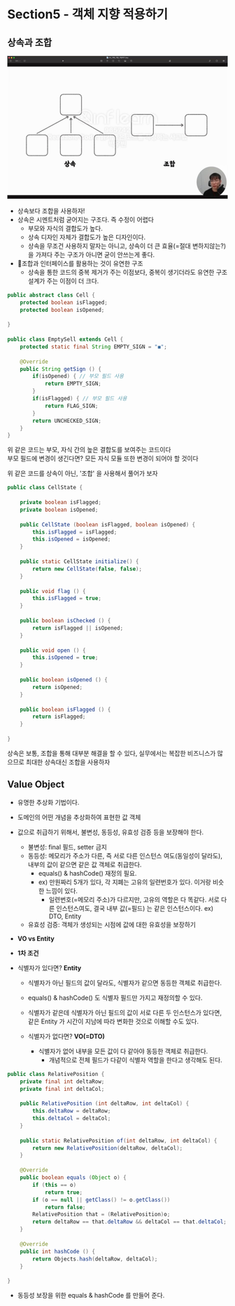 # Section5 - 객체 지향 적용하기

## 상속과 조합
![img_2.png](img/img_2.png) <br>

- 상속보다 조합을 사용하자!
- 상속은 시멘트처럼 굳어지는 구조다. 즉 수정이 어렵다
  - 부모와 자식의 결합도가 높다.
  - 상속 디자인 자체가 결합도가 높은 디자인이다.
  - 상속을 무조건 사용하지 말자는 아니고, 상속이 더 큰 효율(=절대 변하지않는?) 을 가져다 주는 구조가 아니면 굳이 안쓰는게 좋다.
- 🌟조합과 인터페이스를 활용하는 것이 유연한 구조
  - 상속을 통한 코드의 중복 제거가 주는 이점보다, 중복이 생기더라도 유연한 구조 설계가 주는 이점이 더 크다.

```java
public abstract class Cell {
	protected boolean isFlagged;
	protected boolean isOpened;

}

public class EmptySell extends Cell {
	protected static final String EMPTY_SIGN = "◼";

	@Override
	public String getSign () {
		if(isOpened) { // 부모 필드 사용
			return EMPTY_SIGN;
		}
		if(isFlagged) { // 부모 필드 사용
			return FLAG_SIGN;
		}
		return UNCHECKED_SIGN;
	}
}
```

위 같은 코드는 부모, 자식 간의 높은 결합도를 보여주는 코드이다 <br>
부모 필드에 변경이 생긴다면? 모든 자식 모듈 또한 변경이 되어야 할 것이다 <br>

위 같은 코드를 상속이 아닌, '조합' 을 사용해서 풀어가 보자 <br>
```java
public class CellState {

	private boolean isFlagged;
	private boolean isOpened;

	public CellState (boolean isFlagged, boolean isOpened) {
		this.isFlagged = isFlagged;
		this.isOpened = isOpened;
	}

	public static CellState initialize() {
		return new CellState(false, false);
	}

	public void flag () {
		this.isFlagged = true;
	}

	public boolean isChecked () {
		return isFlagged || isOpened;
	}

	public void open () {
		this.isOpened = true;
	}

	public boolean isOpened () {
		return isOpened;
	}

	public boolean isFlagged () {
		return isFlagged;
	}

}
```

상속은 보통, 조합을 통해 대부분 해결을 할 수 있다, 실무에서는 복잡한 비즈니스가 많으므로 최대한 상속대신 조합을 사용하자 <br>

## Value Object
- 유명한 추상화 기법이다.
- 도메인의 어떤 개념을 추상화하여 표현한 값 객체
- 값으로 취급하기 위해서, 불변성, 동등성, 유효성 검증 등을 보장해야 한다.
  - 불변성: final 필드, setter 금지
  - 동등성: 메모리가 주소가 다른, 즉 서로 다른 인스턴스 여도(동일성이 달라도), 내부의 값이 같으면 같은 값 객체로 취급한다.
    - equals() & hashCode() 재정의 필요.
    - ex) 만원짜리 5개가 있다, 각 지폐는 고유의 일련번호가 있다. 이거랑 비슷한 느낌이 있다.
      - 일련번호(=메모리 주소)가 다르지만, 고유의 역할은 다 똑같다. 서로 다른 인스턴스여도, 결국 내부 값(=필드) 는 같은 인스턴스이다. ex) DTO, Entity
  - 유효성 검증: 객체가 생성되는 시점에 값에 대한 유효성을 보장하기
  
- **VO vs Entity**
- **1차 조건**
- 식별자가 있다면? **Entity**
  - 식별자가 아닌 필드의 값이 달라도, 식별자가 같으면 동등한 객체로 취급한다.
  - equals() & hashCode() 도 식별자 필드만 가지고 재정의할 수 있다.
  - 식별자가 같은데 식별자가 아닌 필드의 값이 서로 다른 두 인스턴스가 있다면, 같은 Entity 가 시간이 지남에 따라 변화한 것으로 이해할 수도 있다.
  

  - 식별자가 없다면? **VO(=DTO)**
    - 식별자가 없어 내부을 모든 값이 다 같아야 동등한 객체로 취급한다.
      - 개념적으로 전체 필드가 다같이 식별자 역할을 한다고 생각해도 된다.

```java
public class RelativePosition {
	private final int deltaRow;
	private final int deltaCol;

	public RelativePosition (int deltaRow, int deltaCol) {
		this.deltaRow = deltaRow;
		this.deltaCol = deltaCol;
	}

	public static RelativePosition of(int deltaRow, int deltaCol) {
		return new RelativePosition(deltaRow, deltaCol);
	}

	@Override
	public boolean equals (Object o) {
		if (this == o)
			return true;
		if (o == null || getClass() != o.getClass())
			return false;
		RelativePosition that = (RelativePosition)o;
		return deltaRow == that.deltaRow && deltaCol == that.deltaCol;
	}

	@Override
	public int hashCode () {
		return Objects.hash(deltaRow, deltaCol);
	}

}
```

- 동등성 보장을 위한 equals & hashCode 를 만들어 준다.








